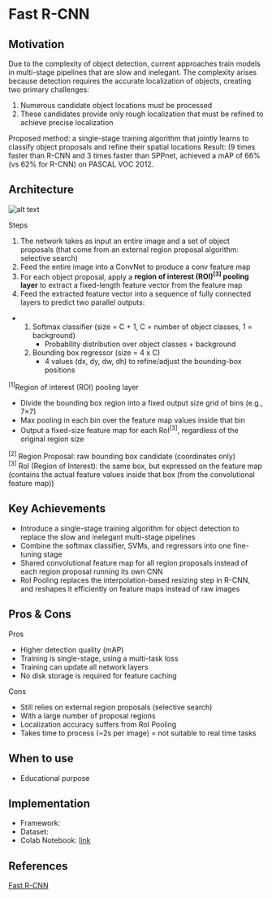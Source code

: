 
# Fast R-CNN

## Motivation
Due to the complexity of object detection, current approaches train models in multi-stage pipelines that are slow and inelegant.
The complexity arises because detection requires the accurate localization of objects, creating two primary challenges:
1. Numerous candidate object locations must be processed
2. These candidates provide only rough localization that must be refined to achieve precise localization

Proposed method: a single-stage training algorithm that jointly learns to classify object proposals and refine their spatial locations
Result: (9 times faster than R-CNN and 3 times faster than SPPnet, achieved a mAP of 66% (vs 62% for R-CNN) on PASCAL VOC 2012.

## Architecture
![alt text](https://github.com/khchu93/NoteImage/blob/main/fastRCNN.PNG) <br>

Steps
1. The network takes as input an entire image and a set of object proposals (that come from an external region proposal algorithm: selective search)
2. Feed the entire image into a ConvNet to produce a conv feature map
3. For each object proposal, apply a **region of interest (ROI)<sup>[3]</sup>  pooling layer** to extract a fixed-length feature vector from the feature map
4. Feed the extracted feature vector into a sequence of fully connected layers to predict two parallel outputs:
- 1. Softmax classifier (size = C + 1, C = number of object classes, 1 = background)
     - Probability distribution over object classes + background
  2. Bounding box regressor (size = 4 x C)
     - 4 values (dx, dy, dw, dh) to refine/adjust the bounding-box positions

<sup>[1]</sup>Region of interest (ROI) pooling layer
- Divide the bounding box region into a fixed output size grid of bins (e.g., 7×7)
- Max pooling in each bin over the feature map values inside that bin
- Output a fixed-size feature map for each RoI<sup>[3]</sup>, regardless of the original region size<br>

<sup>[2]</sup> Region Proposal: raw bounding box candidate (coordinates only)<br>
<sup>[3]</sup> RoI (Region of Interest): the same box, but expressed on the feature map (contains the actual feature values inside that box (from the convolutional feature map))

## Key Achievements
- Introduce a single-stage training algorithm for object detection to replace the slow and inelegant multi-stage pipelines
- Combine the softmax classifier, SVMs, and regressors into one fine-tuning stage
- Shared convolutional feature map for all region proposals instead of each region proposal running its own CNN
- RoI Pooling replaces the interpolation-based resizing step in R-CNN, and reshapes it efficiently on feature maps instead of raw images

## Pros & Cons

Pros
- Higher detection quality (mAP)
- Training is single-stage, using a multi-task loss
- Training can update all network layers
- No disk storage is required for feature caching

Cons
- Still relies on external region proposals (selective search)
- With a large number of proposal regions
- Localization accuracy suffers from RoI Pooling
- Takes time to process (~2s per image) = not suitable to real time tasks

## When to use
- Educational purpose

## Implementation
- Framework: 
- Dataset: 
- Colab Notebook: [link]()

<!--
## Results
Training

Validation

Examples:
-->

## References
[Fast R-CNN](https://arxiv.org/pdf/1504.08083)

